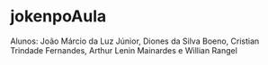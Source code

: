# jokenpoAula
Alunos: João Márcio da Luz Júnior, Diones da Silva Boeno, Cristian Trindade Fernandes, Arthur Lenin Mainardes e Willian Rangel
